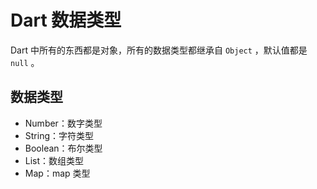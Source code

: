 # Dart 数据类型

Dart 中所有的东西都是对象，所有的数据类型都继承自 `Object` ，默认值都是 `null` 。

## 数据类型

- Number：数字类型
- String：字符类型
- Boolean：布尔类型
- List：数组类型
- Map：map 类型

